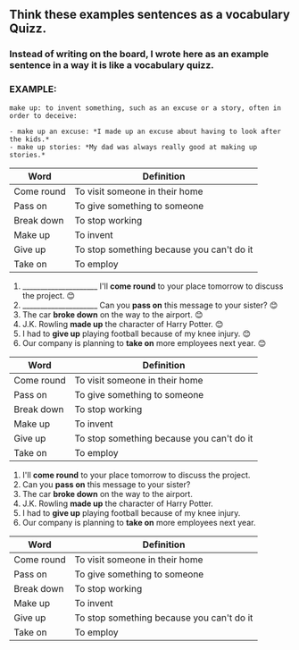 
## Think these examples sentences as a vocabulary Quizz.
### Instead of writing on the board, I wrote here as an example sentence in a way it is like a vocabulary quizz.

### EXAMPLE: 

``` 
make up: to invent something, such as an excuse or a story, often in order to deceive:

- make up an excuse: *I made up an excuse about having to look after the kids.*
- make up stories: *My dad was always really good at making up stories.*
```

| **Word** | **Definition** |
|----------|----------------|
| Come round | To visit someone in their home |
| Pass on | To give something to someone |
| Break down | To stop working |
| Make up | To invent |
| Give up | To stop something because you can't do it |
| Take on | To employ |



1. _____________________ I'll **come round** to your place tomorrow to discuss the project. 😊
2. _____________________ Can you **pass on** this message to your sister? 😊
3. The car **broke down** on the way to the airport. 😊
4. J.K. Rowling **made up** the character of Harry Potter. 😊
5. I had to **give up** playing football because of my knee injury. 😊
6. Our company is planning to **take on** more employees next year. 😊



| **Word** | **Definition** |
|----------|----------------|
| Come round | To visit someone in their home |
| Pass on | To give something to someone |
| Break down | To stop working |
| Make up | To invent |
| Give up | To stop something because you can't do it |
| Take on | To employ |



1. I'll **come round** to your place tomorrow to discuss the project.
2. Can you **pass on** this message to your sister?
3. The car **broke down** on the way to the airport.
4. J.K. Rowling **made up** the character of Harry Potter.
5. I had to **give up** playing football because of my knee injury.
6. Our company is planning to **take on** more employees next year.



| **Word** | **Definition** |
|----------|----------------|
| Come round | To visit someone in their home |
| Pass on | To give something to someone |
| Break down | To stop working |
| Make up | To invent |
| Give up | To stop something because you can't do it |
| Take on | To employ |

